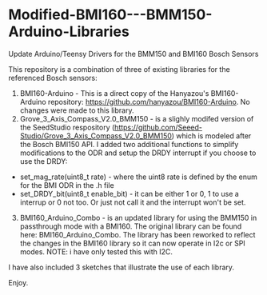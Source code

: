 # Modified-BMI160---BMM150-Arduino-Libraries
Update Arduino/Teensy Drivers for the BMM150 and BMI160 Bosch Sensors

This repository is a combination of three of existing libraries for the referenced Bosch sensors:
1. BMI160-Arduino - This is a direct copy of the Hanyazou's BMI160-Arduino repository: https://github.com/hanyazou/BMI160-Arduino.  No changes were made to this library.
2. Grove_3_Axis_Compass_V2.0_BMM150 - is a slighly modifed version of the SeedStudio respository (https://github.com/Seeed-Studio/Grove_3_Axis_Compass_V2.0_BMM150) which is modeled after the Bosch BMI150 API.  I added two additional functions to simplify modifications to the ODR and setup the DRDY interrupt if you choose to use the DRDY:
  - set_mag_rate(uint8_t rate) - where the uint8 rate is defined by the enum for the BMI ODR in the .h file
  - set_DRDY_bit(uint8_t enable_bit) - it can be either 1 or 0, 1 to use a interrup or 0 not too.  Or just not call it and the interrupt won't be set.

3. BMI160_Arduino_Combo - is an updated library for using the BMM150 in passthrough mode with a BMI160.  The original library can be found here: BMI160_Arduino_Combo.  The library has been reworked to reflect the changes in the BMI160 library so it can now operate in I2c or SPI modes.  NOTE: i have only tested this with I2C.

I have also included 3 sketches that illustrate the use of each library.

Enjoy.
